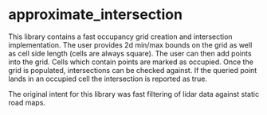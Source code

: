 # approximate_intersection

This library contains a fast occupancy grid creation and intersection implementation. The user provides 2d min/max bounds on the grid as well as cell side length (cells are always square). The user can then add points into the grid. Cells which contain points are marked as occupied. Once the grid is populated, intersections can be checked against. If the queried point lands in an occupied cell the intersection is reported as true.

The original intent for this library was fast filtering of lidar data against static road maps.
